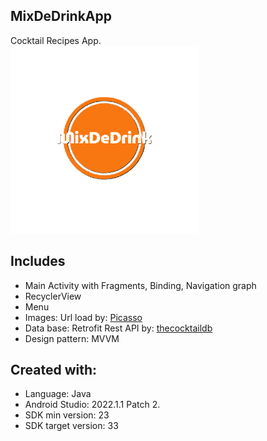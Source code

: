 ## MixDeDrinkApp
Cocktail Recipes App. <br/>
<img src = "README images/appicon.png" height="300"> <br/>

## Includes
* Main Activity with Fragments, Binding, Navigation graph <br/>
* RecyclerView <br/>
* Menu <br/>
* Images: Url load by: [Picasso](https://square.github.io/picasso) <br/>
* Data base: Retrofit Rest API by: [thecocktaildb](https://www.thecocktaildb.com/api.php) <br/>
* Design pattern: MVVM <br/>

## Created with:
* Language: Java
* Android Studio: 2022.1.1 Patch 2.
* SDK min version: 23
* SDK target version: 33
